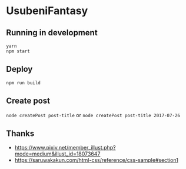 # UsubeniFantasy

## Running in development

```
yarn
npm start
```

## Deploy

```
npm run build
```

## Create post

`node createPost post-title` or `node createPost post-title 2017-07-26`

## Thanks

- https://www.pixiv.net/member_illust.php?mode=medium&illust_id=18073647
- https://saruwakakun.com/html-css/reference/css-sample#section1
